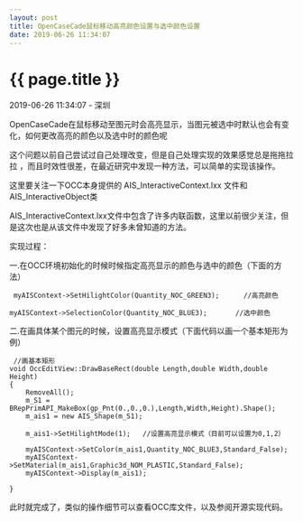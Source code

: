 ```yaml
---
layout: post
title: OpenCaseCade鼠标移动高亮颜色设置与选中颜色设置
date: 2019-06-26 11:34:07
---
```


{{ page.title }}
================

<p class="meta">2019-06-26 11:34:07 - 深圳</p>

   OpenCaseCade在鼠标移动至图元时会高亮显示，当图元被选中时默认也会有变化，如何更改高亮的颜色以及选中时的颜色呢

 这个问题以前自己尝试过自己处理改变，但是自己处理实现的效果感觉总是拖拖拉拉 ，而且时效性很差，在最近研究中发现一种方法，可以简单的实现该操作。

 这里要关注一下OCC本身提供的 AIS_InteractiveContext.lxx 文件和AIS_InteractiveObject类

 AIS_InteractiveContext.lxx文件中包含了许多内联函数，这里以前很少关注，但是这次也是从该文件中发现了好多未曾知道的方法。

 实现过程：

 

 一.在OCC环境初始化的时候时候指定高亮显示的颜色与选中的颜色（下面的方法）

 
```
 myAISContext->SetHilightColor(Quantity_NOC_GREEN3);      //高亮颜色
	  
myAISContext->SelectionColor(Quantity_NOC_BLUE3);       //选中颜色
```
 二.在画具体某个图元的时候，设置高亮显示模式（下面代码以画一个基本矩形为例）

 
```
 //画基本矩形
void OccEditView::DrawBaseRect(double Length,double Width,double Height)
{
	RemoveAll();
	m_S1 = BRepPrimAPI_MakeBox(gp_Pnt(0.,0.,0.),Length,Width,Height).Shape();
	m_ais1 = new AIS_Shape(m_S1);

	m_ais1->SetHilightMode(1);   //设置高亮显示模式（目前可以设置为0,1,2）

	myAISContext->SetColor(m_ais1,Quantity_NOC_BLUE3,Standard_False); 
	myAISContext->SetMaterial(m_ais1,Graphic3d_NOM_PLASTIC,Standard_False);    
	myAISContext->Display(m_ais1);

}
```
 此时就完成了，类似的操作细节可以查看OCC库文件，以及参阅开源实现代码。

   
 
